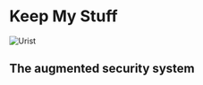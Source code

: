 # Keep My Stuff
![Urist](https://rnhmjoj.github.io/files/Logo.svg)
## The augmented security system

